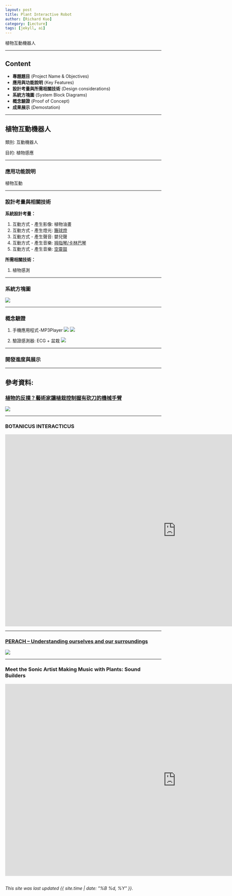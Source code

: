 ```yaml
---
layout: post
title: Plant Interactive Robot
author: [Richard Kuo]
category: [Lecture]
tags: [jekyll, ai]
---
```


植物互動機器人

---
## Content
* **專題題目** (Project Name & Objectives)
* **應用與功能說明** (Key Features)
* **設計考量與所需相關技術** (Design considerations)
* **系統方塊圖** (System Block Diagrams)
* **概念驗證** (Proof of Concept)
* **成果展示** (Demostation)

---
## 植物互動機器人

類別: 互動機器人 <br>

目的: 植物感應 <br>

---
### 應用功能說明

植物互動<br>

---
### 設計考量與相關技術
**系統設計考量：**<br>
1. 互動方式 - 產生影像: 植物油畫
2. 互動方式 - 產生燈光: [籐球燈](https://www.ruten.com.tw/item/show?22011338130857)
3. 互動方式 - 產生聲音: 嬰兒聲
4. 互動方式 - 產生音樂: [拇指琴/卡林巴琴](https://www.ruten.com.tw/item/show?22040555968006)
5. 互動方式 - 產生音樂: [空靈鼓](https://www.ruten.com.tw/item/show?22233080228451)

**所需相關技術：**<br>
1. 植物感測

---
### 系統方塊圖
![](https://github.com/rkuo2023/CSU-projects/blob/main/images/plant-interactive-robot-block-diagram.png?raw=true)

---
### 概念驗證
1. 手機應用程式-MP3Player
![](https://github.com/rkuo2023/CSU-projects/blob/main/images/MP3Player_Designer.PNG?raw=true)
![](https://github.com/rkuo2023/CSU-projects/blob/main/images/MP3Player_Blocks.PNG?raw=true)

2. 驗證感測器: ECG + 盆栽
![](https://gcs.rimg.com.tw/g1/f/ea/df/21735007993567_946.jpg)

---
### 開發進度與展示


---
## 參考資料:

### [植物的反撲？藝術家讓植栽控制握有砍刀的機械手臂](https://www.inside.com.tw/article/29190-david-bowen-plant-machete)
![](https://bucket-img.tnlmedia.com/cabinet/files/consoles/1/teams/1/2022/10/obydgBehbWnS8zBugUisQ1OhrtG2VF2CSk0KZIIY.png?auto=compress&fit=max&w=730)

---
### BOTANICUS INTERACTICUS
<iframe width="1099" height="618" src="https://www.youtube.com/embed/EcRSKEIucjk" title="&quot;BOTANICUS INTERACTICUS&quot;: Interactive Plant Technology" frameborder="0" allow="accelerometer; autoplay; clipboard-write; encrypted-media; gyroscope; picture-in-picture; web-share" allowfullscreen></iframe>

---
### [PERACH – Understanding ourselves and our surroundings](https://www.creativeapplications.net/environment/perach-understanding-ourselves-and-our-surroundings/)
![](https://github.com/rkuo2023/CSU-projects/blob/main/images/PERACH.PNG?raw=true)

---
### Meet the Sonic Artist Making Music with Plants: Sound Builders
<iframe width="1099" height="618" src="https://www.youtube.com/embed/wYU18eiiFt4" title="Meet the Sonic Artist Making Music with Plants: Sound Builders" frameborder="0" allow="accelerometer; autoplay; clipboard-write; encrypted-media; gyroscope; picture-in-picture; web-share" allowfullscreen></iframe>

<br>
<br>

*This site was last updated {{ site.time | date: "%B %d, %Y" }}.*
